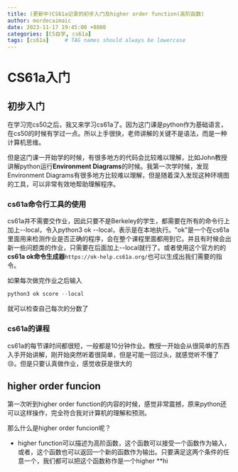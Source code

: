 ```yaml
---
title: (更新中)CS61a记录的初步入门及higher order function(高阶函数)
author: mordecaimaic
date: 2023-11-17 19:45:00 +0800
categories: [CS自学, cs61a]
tags: [cs61a]     # TAG names should always be lowercase
---
```


# CS61a入门
## 初步入门
在学习完cs50之后，我又来学习cs61a了。因为这门课是python作为基础语言，在cs50的时候有学过一点。所以上手很快，老师讲解的关键不是语法，而是一种计算机思维。

但是这门课一开始学的时候，有很多地方的代码会比较难以理解，比如John教授讲解python运行**Environment Diagrams**的时候。我第一次学时候，发现Environment Diagrams有很多地方比较难以理解，但是随着深入发现这种环境图的工具，可以非常有效地帮助理解程序。

### cs61a命令行工具的使用
cs61a并不需要交作业，因此只要不是Berkeley的学生，都需要在所有的命令行上加上--local，令入python3 ok --local，表示是在本地执行。"ok"是一个在cs61a里面用来检测作业是否正确的程序，会在整个课程里面都用到它。并且有时候会出新一些问题类的作业，只需要在后面加上--local就行了。或者使用这个官方的的**cs61a ok命令生成器**`https://ok-help.cs61a.org/`也可以生成出我们需要的指令。

如果每次做完作业之后输入
``` python
python3 ok score --local
```
就可以检查自己每次的分数了

### cs61a的课程
cs61a的每节课时间都很短，一般都是10分钟作业。教授一开始会从很简单的东西入手开始讲解，刚开始突然听着很简单，但是可能一回过头，就感觉听不懂了😢。但是只要认真做作业，感觉收获是很大的

## higher order funcion
第一次听到higher order function的内容的时候，感觉非常震撼，原来python还可以这样操作，完全符合我对计算机的理解和预测。

那么什么是higher order funcion呢？
- higher function可以描述为高阶函数，这个函数可以接受一个函数作为输入，或者，这个函数也可以返回一个新的函数作为输出。只要满足这两个条件的任意一个，我们都可以把这个函数称作是一个higher **hi



